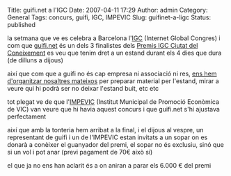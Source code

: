 Title: guifi.net a l'IGC
Date: 2007-04-11 17:29
Author: admin
Category: General
Tags: concurs, guifi, IGC, IMPEVIC
Slug: guifinet-a-ligc
Status: published

la setmana que ve es celebra a Barcelona l'<a href="http://www.igcweb.net/" target="_blank" rel="noopener">IGC</a> (Internet Global Congres) i com que <a href="http://guifi.net" target="_blank" rel="noopener">guifi.net</a> és un dels 3 finalistes dels <a href="http://www.igcweb.net/web/php/premis/default.php" target="_blank" rel="noopener">Premis IGC Ciutat del Coneixement</a> es veu que tenim dret a un estand durant els 4 dies que dura (de dilluns a dijous)

així que com que a guifi no és cap empresa ni associació ni res, <a href="http://guifi.net/ca/node/8178" target="_blank" rel="noopener">ens hem d'organitzar nosaltres mateixos</a> per preparar material per l'estand, mirar a veure qui hi podrà ser no deixar l'estand buit, etc etc

tot plegat ve de que l'<a href="http://impevic.ajvic.net/" target="_blank" rel="noopener">IMPEVIC</a> (Institut Municipal de Promoció Econòmica de VIC) van veure que hi havia aquest concurs i que guifi.net s'hi ajustava perfectament

així que amb la tonteria hem arribat a la final, i el dijous al vespre, un representant de guifi i un de l'IMPEVIC estan invitats a un sopar on es donarà a conèixer el guanyador del premi, el sopar no és exclusiu, sinó que si un vol i pot anar (previ pagament de 70€ això sí)

el que ja no ens han aclarit és a on aniran a parar els 6.000 € del premi
